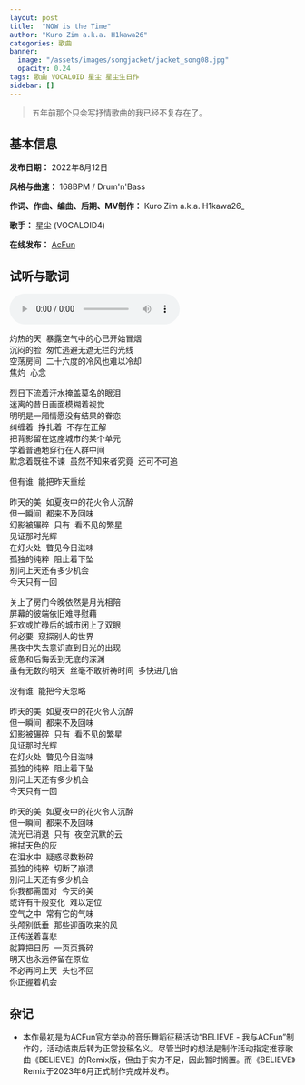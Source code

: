 ```yaml
---
layout: post
title:  "NOW is the Time"
author: "Kuro Zim a.k.a. H1kawa26"
categories: 歌曲
banner: 
  image: "/assets/images/songjacket/jacket_song08.jpg"
  opacity: 0.24
tags: 歌曲 VOCALOID 星尘 星尘生日作
sidebar: []
---
```


>  五年前那个只会写抒情歌曲的我已经不复存在了。

## 基本信息

**发布日期：** 2022年8月12日

**风格与曲速：** 168BPM / Drum'n'Bass

**作词、作曲、编曲、后期、MV制作：** Kuro Zim a.k.a. H1kawa26_

**歌手：** 星尘 (VOCALOID4)

**在线发布：** [AcFun](http://www.acfun.cn/v/36373326)

## 试听与歌词

<audio controls><source src="/assets/audio/song08.mp3" type="audio/mp3"></audio>

<pre>
灼热的天 暴露空气中的心已开始冒烟
沉闷的脸 匆忙逃避无遮无拦的光线
空荡房间 二十六度的冷风也难以冷却
焦灼 心念

烈日下流着汗水掩盖莫名的眼泪
迷离的昔日画面模糊着视觉
明明是一厢情愿没有结果的眷恋
纠缠着 挣扎着 不存在正解
把背影留在这座城市的某个单元
学着普通地穿行在人群中间
默念着既往不谏 虽然不知来者究竟 还可不可追

但有谁 能把昨天重绘

昨天的美 如夏夜中的花火令人沉醉
但一瞬间 都来不及回味
幻影被碾碎 只有 看不见的繁星
见证那时光辉
在灯火处 瞥见今日滋味
孤独的纯粹 阻止着下坠
别问上天还有多少机会
今天只有一回

关上了房门今晚依然是月光相陪
屏幕的彼端依旧难寻慰藉
狂欢或忙碌后的城市闭上了双眼
何必要 窥探别人的世界
黑夜中失去意识直到日光的出现
疲惫和后悔丢到无底的深渊
虽有无数的明天 丝毫不敢祈祷时间 多快进几倍

没有谁 能把今天忽略

昨天的美 如夏夜中的花火令人沉醉
但一瞬间 都来不及回味
幻影被碾碎 只有 看不见的繁星
见证那时光辉
在灯火处 瞥见今日滋味
孤独的纯粹 阻止着下坠
别问上天还有多少机会
今天只有一回

昨天的美 如夏夜中的花火令人沉醉
但一瞬间 都来不及回味
流光已消退 只有 夜空沉默的云
擦拭天色的灰
在泪水中 疑惑尽数粉碎
孤独的纯粹 切断了崩溃
别问上天还有多少机会
你我都需面对 今天的美
或许有千般变化 难以定位
空气之中 常有它的气味
头颅别低垂 那些迎面吹来的风
正传送着喜悲
就算把日历 一页页撕碎
明天也永远停留在原位
不必再问上天 头也不回
你正握着机会 
</pre>

## 杂记

* 本作最初是为ACFun官方举办的音乐舞蹈征稿活动“BELIEVE - 我与ACFun”制作的，活动结束后转为正常投稿名义。尽管当时的想法是制作活动指定推荐歌曲《BELIEVE》的Remix版，但由于实力不足，因此暂时搁置。而《BELIEVE》Remix于2023年6月正式制作完成并发布。